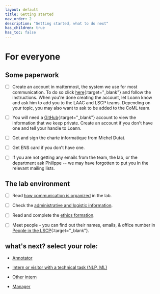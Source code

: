 ```yaml
---
layout: default
title: Getting started
nav_order: 2
description: "Getting started, what to do next"
has_children: true
has_toc: false
---
```


# For everyone

## Some paperwork

- [ ] Create an account in mattermost, the system we use for most communication. To do so click [here](https://mattermost.cognitive-ml.fr/signup_user_complete/?id=jmes7xi5obbmtnjw1bnn1o8tnh){:target="_blank"} and follow the instructions. When you're done creating the account, let Loann know and ask him to add you to the LAAC and LSCP teams.  Depending on your topic, you may also want to ask to be added to the CoML team.

- [ ] You will need a [GitHub](https://github.com){:target="_blank"} account to view the information that we keep private. Create an account if you don't have one and tell your handle to Loann.

- [ ] Get and sign the charte informatique from Michel Dutat.

- [ ] Get ENS card if you don't have one.

- [ ] If you are not getting any emails from the team, the lab, or the department ask Philippe -- we may have forgotten to put you in the relevant mailing lists.

## The lab environment

- [ ] Read [how communication is organized](./communication) in the lab.

- [ ] Check the [administrative and logistic information](./logistics).

- [ ] Read and complete the [ethics formation](./ethics).

- [ ] Meet people - you can find out their names, emails, & office number in 
[People in the LSCP](https://docs.google.com/spreadsheets/d/1-e8knsDx-rcT-nSBc66jt5cV6788EMgOjDpw8wzcfe4/edit#gid=0){:target="_blank"}.

## what's next? select your role:

- [Annotator](./getting-started/annotators)

- [Intern or visitor with a technical task (NLP, ML)](./getting-started/interns-tech)

- [Other intern](./getting-started/interns-other)

- [Manager](./getting-started/managers)

<!--- Scripts that are required for this specific page. It won't be displayed. Keep that section after all markdown.
-->
<script>
/*Enables the checkboxes*/
var inp = document.getElementsByTagName("input");
for (var i = 0; i < inp.length; i++) {
    if ( inp[i].type == "checkbox" ) {
        inp[i].disabled=false;
    }
}
</script>